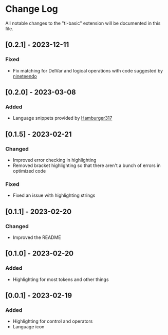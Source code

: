 # Change Log

All notable changes to the "ti-basic" extension will be documented in this file.

## [0.2.1] - 2023-12-11

### Fixed

- Fix matching for DelVar and logical operations with code suggested by [nineteendo](https://github.com/nineteendo)

## [0.2.0] - 2023-03-08

### Added

- Language snippets provided by [Hamburger317](https://github.com/Hamburger317)

## [0.1.5] - 2023-02-21

### Changed

- Improved error checking in highlighting
- Removed bracket highlighting so that there aren't a bunch of errors in optimized code

### Fixed

- Fixed an issue with highlighting strings

## [0.1.1] - 2023-02-20

### Changed

- Improved the README

## [0.1.0] - 2023-02-20

### Added

- Highlighting for most tokens and other things

## [0.0.1] - 2023-02-19

### Added

- Highlighting for control and operators
- Language icon

